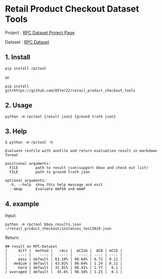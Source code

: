 # Retail Product Checkout Dataset Tools

Project : [RPC Dataset Project Page](http://rpc-dataset.github.io)

Dataset : [RPC Dataset](https://www.kaggle.com/diyer22/retail-product-checkout-dataset)

## 1. Install

```
pip install rpctool
```
or
```
pip install git+https://github.com/DIYer22/retail_product_checkout_tools
```
## 2. Usage


```
python -m rpctool {result json} {ground truth json}
```
## 3. Help
```
$ python -m rpctool -h

Evaluate resFile with annFile and return evaluation result in markdown format

positional arguments:
  FILE        path to result json(support bbox and check out list)
  FILE        path to ground truth json

optional arguments:
  -h, --help  show this help message and exit
  --mmap      Evaluate mAP50 and mmAP
```

## 4. example

Input:   
```
python -m rpctool bbox_results.json ~/retail_product_checkout/instances_test2019.json 
```

Return:   
```
## result on RPC-Dataset
|     diff |  method |   cAcc |  mCIoU |  ACD | mCCD |
|     ---: |    ---: |   ---: |   ---: | ---: | ---: |
|     easy | default | 63.19% | 90.64% | 0.72 | 0.11 |
|   medium | default | 43.02% | 90.64% | 1.24 | 0.11 |
|     hard | default | 31.01% | 90.41% | 1.77 |  0.1 |
| averaged | default |  45.6% | 90.58% | 1.25 |  0.1 |
```

